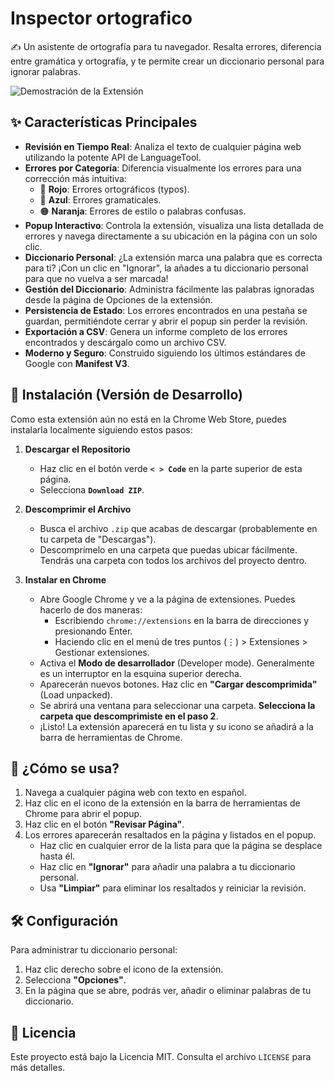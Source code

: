# Inspector ortografico

✍️ Un asistente de ortografía para tu navegador. Resalta errores, diferencia entre gramática y ortografía, y te permite crear un diccionario personal para ignorar palabras.

![Demostración de la Extensión](https-placeholder-for-your-gif.gif)


## ✨ Características Principales

-   **Revisión en Tiempo Real**: Analiza el texto de cualquier página web utilizando la potente API de LanguageTool.
-   **Errores por Categoría**: Diferencia visualmente los errores para una corrección más intuitiva:
    -   🔴 **Rojo**: Errores ortográficos (typos).
    -   🔵 **Azul**: Errores gramaticales.
    -   🟠 **Naranja**: Errores de estilo o palabras confusas.
-   **Popup Interactivo**: Controla la extensión, visualiza una lista detallada de errores y navega directamente a su ubicación en la página con un solo clic.
-   **Diccionario Personal**: ¿La extensión marca una palabra que es correcta para ti? ¡Con un clic en "Ignorar", la añades a tu diccionario personal para que no vuelva a ser marcada!
-   **Gestión del Diccionario**: Administra fácilmente las palabras ignoradas desde la página de Opciones de la extensión.
-   **Persistencia de Estado**: Los errores encontrados en una pestaña se guardan, permitiéndote cerrar y abrir el popup sin perder la revisión.
-   **Exportación a CSV**: Genera un informe completo de los errores encontrados y descárgalo como un archivo CSV.
-   **Moderno y Seguro**: Construido siguiendo los últimos estándares de Google con **Manifest V3**.

## 🚀 Instalación (Versión de Desarrollo)

Como esta extensión aún no está en la Chrome Web Store, puedes instalarla localmente siguiendo estos pasos:

1.  **Descargar el Repositorio**
    -   Haz clic en el botón verde **`< > Code`** en la parte superior de esta página.
    -   Selecciona **`Download ZIP`**.

2.  **Descomprimir el Archivo**
    -   Busca el archivo `.zip` que acabas de descargar (probablemente en tu carpeta de "Descargas").
    -   Descomprímelo en una carpeta que puedas ubicar fácilmente. Tendrás una carpeta con todos los archivos del proyecto dentro.

3.  **Instalar en Chrome**
    -   Abre Google Chrome y ve a la página de extensiones. Puedes hacerlo de dos maneras:
        -   Escribiendo `chrome://extensions` en la barra de direcciones y presionando Enter.
        -   Haciendo clic en el menú de tres puntos (⋮) > Extensiones > Gestionar extensiones.
    -   Activa el **Modo de desarrollador** (Developer mode). Generalmente es un interruptor en la esquina superior derecha.
    -   Aparecerán nuevos botones. Haz clic en **"Cargar descomprimida"** (Load unpacked).
    -   Se abrirá una ventana para seleccionar una carpeta. **Selecciona la carpeta que descomprimiste en el paso 2**.
    -   ¡Listo! La extensión aparecerá en tu lista y su icono se añadirá a la barra de herramientas de Chrome.

## 📖 ¿Cómo se usa?

1.  Navega a cualquier página web con texto en español.
2.  Haz clic en el icono de la extensión en la barra de herramientas de Chrome para abrir el popup.
3.  Haz clic en el botón **"Revisar Página"**.
4.  Los errores aparecerán resaltados en la página y listados en el popup.
    -   Haz clic en cualquier error de la lista para que la página se desplace hasta él.
    -   Haz clic en **"Ignorar"** para añadir una palabra a tu diccionario personal.
    -   Usa **"Limpiar"** para eliminar los resaltados y reiniciar la revisión.

## 🛠️ Configuración

Para administrar tu diccionario personal:
1.  Haz clic derecho sobre el icono de la extensión.
2.  Selecciona **"Opciones"**.
3.  En la página que se abre, podrás ver, añadir o eliminar palabras de tu diccionario.

## 📜 Licencia

Este proyecto está bajo la Licencia MIT. Consulta el archivo `LICENSE` para más detalles.
